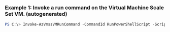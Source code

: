 ### Example 1: Invoke a run command on the Virtual Machine Scale Set VM. (autogenerated)
```powershell
PS C:\> Invoke-AzVmssVMRunCommand -CommandId RunPowerShellScript -ScriptPath sample.ps1 -VirtualMachineScaleSetVM $VmssVM
```

